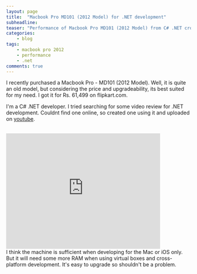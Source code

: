 ```yaml
---
layout: page
title:  "Macbook Pro MD101 (2012 Model) for .NET development"
subheadline:
teaser: "Performance of Macbook Pro MD101 (2012 Model) from C# .NET cross platform development point of view.."
categories:
    - blog
tags:
    - macbook pro 2012
    - performance
    - .net
comments: true
---
```


I recently purchased a Macbook Pro - MD101 (2012 Model).  Well, it is quite an old model, but considering the price and upgradeability, its best suited for my need.  I got it for Rs. 61,499 on flipkart.com.

I'm a C# .NET developer.  I tried searching for some video review for .NET development. Couldnt find one online, so created one using it and uploaded on [youtube](http://youtu.be/tVXLtbCOI7o).
<br><br>
<iframe width="420" height="315" src="http://www.youtube.com/embed/tVXLtbCOI7o" frameborder="0" allowfullscreen></iframe>
<br>
I think the machine is sufficient when developing for the Mac or iOS only.  But it will need some more RAM when using virtual boxes and cross-platform development.  It's easy to upgrade so shouldn't be a problem.